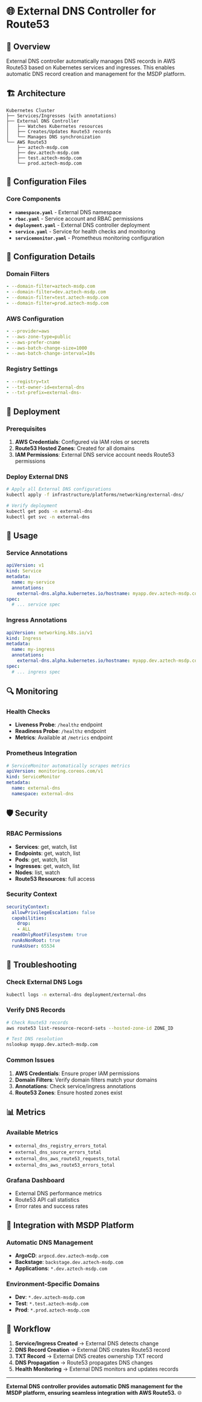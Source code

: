 # 🌐 External DNS Controller for Route53

## 🎯 **Overview**

External DNS controller automatically manages DNS records in AWS Route53 based on Kubernetes services and ingresses. This enables automatic DNS record creation and management for the MSDP platform.

## 🏗️ **Architecture**

```
Kubernetes Cluster
├── Services/Ingresses (with annotations)
├── External DNS Controller
│   ├── Watches Kubernetes resources
│   ├── Creates/Updates Route53 records
│   └── Manages DNS synchronization
└── AWS Route53
    ├── aztech-msdp.com
    ├── dev.aztech-msdp.com
    ├── test.aztech-msdp.com
    └── prod.aztech-msdp.com
```

## 📁 **Configuration Files**

### **Core Components**
- **`namespace.yaml`** - External DNS namespace
- **`rbac.yaml`** - Service account and RBAC permissions
- **`deployment.yaml`** - External DNS controller deployment
- **`service.yaml`** - Service for health checks and monitoring
- **`servicemonitor.yaml`** - Prometheus monitoring configuration

## 🔧 **Configuration Details**

### **Domain Filters**
```yaml
- --domain-filter=aztech-msdp.com
- --domain-filter=dev.aztech-msdp.com
- --domain-filter=test.aztech-msdp.com
- --domain-filter=prod.aztech-msdp.com
```

### **AWS Configuration**
```yaml
- --provider=aws
- --aws-zone-type=public
- --aws-prefer-cname
- --aws-batch-change-size=1000
- --aws-batch-change-interval=10s
```

### **Registry Settings**
```yaml
- --registry=txt
- --txt-owner-id=external-dns
- --txt-prefix=external-dns-
```

## 🚀 **Deployment**

### **Prerequisites**
1. **AWS Credentials**: Configured via IAM roles or secrets
2. **Route53 Hosted Zones**: Created for all domains
3. **IAM Permissions**: External DNS service account needs Route53 permissions

### **Deploy External DNS**
```bash
# Apply all External DNS configurations
kubectl apply -f infrastructure/platforms/networking/external-dns/

# Verify deployment
kubectl get pods -n external-dns
kubectl get svc -n external-dns
```

## 📝 **Usage**

### **Service Annotations**
```yaml
apiVersion: v1
kind: Service
metadata:
  name: my-service
  annotations:
    external-dns.alpha.kubernetes.io/hostname: myapp.dev.aztech-msdp.com
spec:
  # ... service spec
```

### **Ingress Annotations**
```yaml
apiVersion: networking.k8s.io/v1
kind: Ingress
metadata:
  name: my-ingress
  annotations:
    external-dns.alpha.kubernetes.io/hostname: myapp.dev.aztech-msdp.com
spec:
  # ... ingress spec
```

## 🔍 **Monitoring**

### **Health Checks**
- **Liveness Probe**: `/healthz` endpoint
- **Readiness Probe**: `/healthz` endpoint
- **Metrics**: Available at `/metrics` endpoint

### **Prometheus Integration**
```yaml
# ServiceMonitor automatically scrapes metrics
apiVersion: monitoring.coreos.com/v1
kind: ServiceMonitor
metadata:
  name: external-dns
  namespace: external-dns
```

## 🛡️ **Security**

### **RBAC Permissions**
- **Services**: get, watch, list
- **Endpoints**: get, watch, list
- **Pods**: get, watch, list
- **Ingresses**: get, watch, list
- **Nodes**: list, watch
- **Route53 Resources**: full access

### **Security Context**
```yaml
securityContext:
  allowPrivilegeEscalation: false
  capabilities:
    drop:
    - ALL
  readOnlyRootFilesystem: true
  runAsNonRoot: true
  runAsUser: 65534
```

## 🔧 **Troubleshooting**

### **Check External DNS Logs**
```bash
kubectl logs -n external-dns deployment/external-dns
```

### **Verify DNS Records**
```bash
# Check Route53 records
aws route53 list-resource-record-sets --hosted-zone-id ZONE_ID

# Test DNS resolution
nslookup myapp.dev.aztech-msdp.com
```

### **Common Issues**
1. **AWS Credentials**: Ensure proper IAM permissions
2. **Domain Filters**: Verify domain filters match your domains
3. **Annotations**: Check service/ingress annotations
4. **Route53 Zones**: Ensure hosted zones exist

## 📊 **Metrics**

### **Available Metrics**
- `external_dns_registry_errors_total`
- `external_dns_source_errors_total`
- `external_dns_aws_route53_requests_total`
- `external_dns_aws_route53_errors_total`

### **Grafana Dashboard**
- External DNS performance metrics
- Route53 API call statistics
- Error rates and success rates

## 🎯 **Integration with MSDP Platform**

### **Automatic DNS Management**
- **ArgoCD**: `argocd.dev.aztech-msdp.com`
- **Backstage**: `backstage.dev.aztech-msdp.com`
- **Applications**: `*.dev.aztech-msdp.com`

### **Environment-Specific Domains**
- **Dev**: `*.dev.aztech-msdp.com`
- **Test**: `*.test.aztech-msdp.com`
- **Prod**: `*.prod.aztech-msdp.com`

## 🔄 **Workflow**

1. **Service/Ingress Created** → External DNS detects change
2. **DNS Record Creation** → External DNS creates Route53 record
3. **TXT Record** → External DNS creates ownership TXT record
4. **DNS Propagation** → Route53 propagates DNS changes
5. **Health Monitoring** → External DNS monitors and updates records

---

**External DNS controller provides automatic DNS management for the MSDP platform, ensuring seamless integration with AWS Route53.** 🌐
